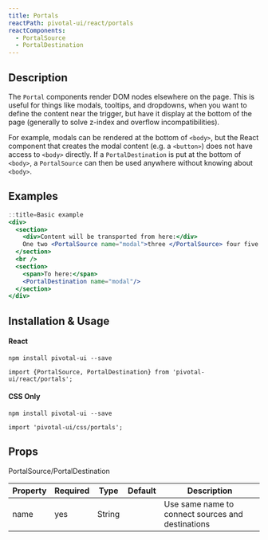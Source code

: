 ```yaml
---
title: Portals
reactPath: pivotal-ui/react/portals
reactComponents:
  - PortalSource
  - PortalDestination
---
```


## Description

The `Portal` components render DOM nodes elsewhere on the page. This is useful for things like
modals, tooltips, and dropdowns, when you want to define the content near the trigger, but have
it display at the bottom of the page (generally to solve z-index and overflow incompatibilities).

For example, modals can be rendered at the bottom of `<body>`, but the React component that creates
the modal content (e.g. a `<button>`) does not have access to `<body>` directly.
If a `PortalDestination` is put at the bottom of `<body>`, a `PortalSource` can then be used
anywhere without knowing about `<body>`.

## Examples

```jsx
::title=Basic example
<div>
  <section>
    <div>Content will be transported from here:</div>
    One two <PortalSource name="modal">three </PortalSource> four five
  </section>
  <br />
  <section>
    <span>To here:</span>
    <PortalDestination name="modal"/>
  </section>
</div>
```

## Installation & Usage

#### React
`npm install pivotal-ui --save`

`import {PortalSource, PortalDestination} from 'pivotal-ui/react/portals';`

#### CSS Only
`npm install pivotal-ui --save`

`import 'pivotal-ui/css/portals';`

## Props

PortalSource/PortalDestination

Property | Required | Type | Default | Description
---------|----------|------|---------|------------
name | yes | String | | Use same name to connect sources and destinations
